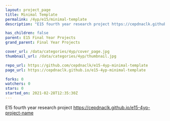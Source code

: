 ```yaml
---
layout: project_page
title: Minimal Template
permalink: /4yp/e15/minimal-template
description: "E15 fourth year research project https://cepdnaclk.github.io/e15-4yp-project-name"

has_children: false
parent: E15 Final Year Projects
grand_parent: Final Year Projects

cover_url: /data/categories/4yp/cover_page.jpg
thumbnail_url: /data/categories/4yp/thumbnail.jpg

repo_url: https://github.com/cepdnaclk/e15-4yp-minimal-template
page_url: https://cepdnaclk.github.io/e15-4yp-minimal-template

forks: 0
watchers: 0
stars: 0
started_on: 2021-02-28T12:35:30Z
---
```

E15 fourth year research project https://cepdnaclk.github.io/e15-4yp-project-name

